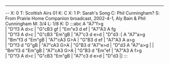 ---
--
X: 0
T: Scottish Airs 01
K: C
X: 1
P: Sarah's Song
C: Phil Cunningham?
S: From Prairie Home Companion broadcast, 2002-4-1, Aly Bain & Phil Cunningham
M: 3/4
L: 1/8
K: D
:::abc
A "A7"f>g \
| "D"f3 A d>c | "G"cB3 gf | "Em"e3 d ef | "A7"A3 A fg \
| "D"f3 A d>c | "G"cB3 "Em"gB | "A7"c3 d e>d | "D"d3 :|
A "A7"a>g \
| "Bm"f3 d "Em"gB  | "A7"cA3 G>A | "G"B3 d ef  | "A7"A3 A a>g \
| "D"f3 d "G"gB  | "A7"cA3 G>A | "G"B3 d "A7"e>d | "D"d3 A "A7"a>g |
| "Bm"f3 d "Em"gB  | "A7"cA3 G>A | "G"B3 d "Em"ef  | "A7"A3 A f>g \
| "D"f3 A d>c | "G"cB3 "Em"gB  | "A7"c3 d e>d | "D"d3 |]
:::

